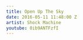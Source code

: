 ```yaml
---
title: Open Up The Sky
date: 2016-05-11 11:48:00 Z
artist: Shock Machine
youtube: 0ib9ANTFzfI
---
```


